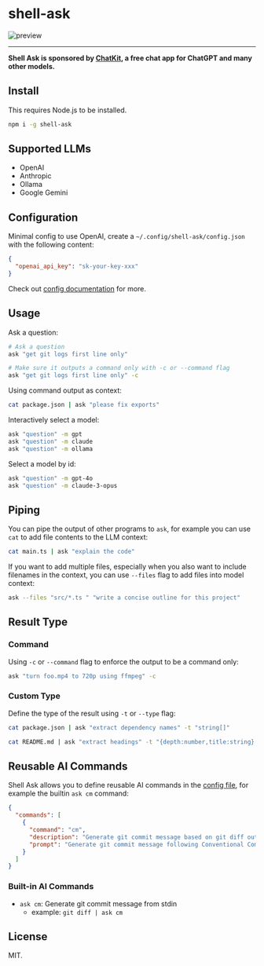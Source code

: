 # shell-ask

![preview](https://cdn.jsdelivr.net/gh/egoist-bot/images@main/uPic/js3Bja.png)

---

**Shell Ask is sponsored by [ChatKit](https://chatkit.app), a free chat app for ChatGPT and many other models.**

## Install

This requires Node.js to be installed.

```bash
npm i -g shell-ask
```

## Supported LLMs

- OpenAI
- Anthropic
- Ollama
- Google Gemini

## Configuration


Minimal config to use OpenAI, create a `~/.config/shell-ask/config.json` with the following content:

```json
{
  "openai_api_key": "sk-your-key-xxx"
}
```

Check out [config documentation](./docs/config.md) for more.


## Usage

Ask a question:

```bash
# Ask a question
ask "get git logs first line only"

# Make sure it outputs a command only with -c or --command flag
ask "get git logs first line only" -c
```

Using command output as context:

```bash
cat package.json | ask "please fix exports"
```

Interactively select a model:

```bash
ask "question" -m gpt
ask "question" -m claude
ask "question" -m ollama
```

Select a model by id:

```bash
ask "question" -m gpt-4o
ask "question" -m claude-3-opus
```

## Piping

You can pipe the output of other programs to `ask`, for example you can use `cat` to add file contents to the LLM context:

```bash
cat main.ts | ask "explain the code"
```

If you want to add multiple files, especially when you also want to include filenames in the context, you can use `--files` flag to add files into model context:

```bash
ask --files "src/*.ts " "write a concise outline for this project"
```

## Result Type

### Command

Using `-c` or `--command` flag to enforce the output to be a command only:

```bash
ask "turn foo.mp4 to 720p using ffmpeg" -c
```

### Custom Type

Define the type of the result using `-t` or `--type` flag:

```bash
cat package.json | ask "extract dependency names" -t "string[]"

cat README.md | ask "extract headings" -t "{depth:number,title:string}[]"
```

## Reusable AI Commands

Shell Ask allows you to define reusable AI commands in the [config file](./docs/config.md), for example the builtin `ask cm` command:

```json
{
  "commands": [
    {
      "command": "cm",
      "description": "Generate git commit message based on git diff output",
      "prompt": "Generate git commit message following Conventional Commits specification based on the git diff output in stdin\nYou must return a commit message only, without any other text or quotes."
    }
  ]
}
```

### Built-in AI Commands

- `ask cm`: Generate git commit message from stdin
  - example: `git diff | ask cm`

## License

MIT.
